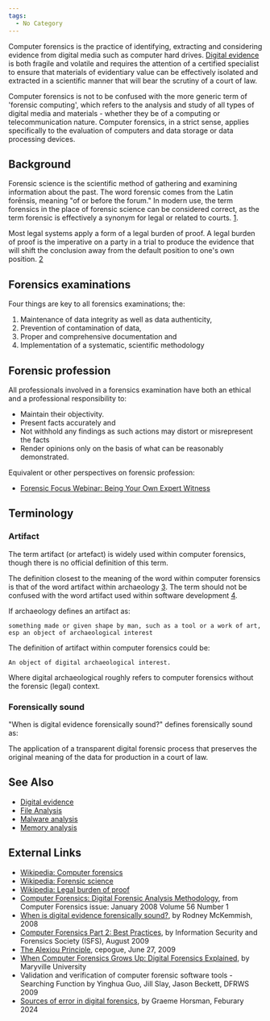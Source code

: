 ```yaml
---
tags:
  - No Category
---
```

Computer forensics is the practice of identifying, extracting and
considering evidence from digital media such as computer hard drives.
[Digital evidence](digital_evidence.md) is both fragile and
volatile and requires the attention of a certified specialist to ensure
that materials of evidentiary value can be effectively isolated and
extracted in a scientific manner that will bear the scrutiny of a court
of law.

Computer forensics is not to be confused with the more generic term of
'forensic computing', which refers to the analysis and study of all
types of digital media and materials - whether they be of a computing or
telecommunication nature. Computer forensics, in a strict sense, applies
specifically to the evaluation of computers and data storage or data
processing devices.

## Background

Forensic science is the scientific method of gathering and examining
information about the past. The word forensic comes from the Latin
forēnsis, meaning "of or before the forum." In modern use, the term
forensics in the place of forensic science can be considered correct, as
the term forensic is effectively a synonym for legal or related to
courts. [1](https://en.wikipedia.org/wiki/Forensic_science).

Most legal systems apply a form of a legal burden of proof. A legal
burden of proof is the imperative on a party in a trial to produce the
evidence that will shift the conclusion away from the default position
to one's own position.
[2](https://en.wikipedia.org/wiki/Legal_burden_of_proof)

## Forensics examinations

Four things are key to all forensics examinations; the:

1.  Maintenance of data integrity as well as data authenticity,
2.  Prevention of contamination of data,
3.  Proper and comprehensive documentation and
4.  Implementation of a systematic, scientific methodology

## Forensic profession

All professionals involved in a forensics examination have both an
ethical and a professional responsibility to:

* Maintain their objectivity.
* Present facts accurately and
* Not withhold any findings as such actions may distort or misrepresent
  the facts
* Render opinions only on the basis of what can be reasonably
  demonstrated.

Equivalent or other perspectives on forensic profession:

* [Forensic Focus Webinar: Being Your Own Expert Witness](https://www.forensicfocus.com/webinars/being-your-own-expert-witness/)

## Terminology

### Artifact

The term artifact (or artefact) is widely used within computer
forensics, though there is no official definition of this term.

The definition closest to the meaning of the word within computer
forensics is that of the word artifact within archaeology
[3](https://en.wikipedia.org/wiki/Artifact_(archaeology)). The term
should not be confused with the word artifact used within software
development
[4](https://en.wikipedia.org/wiki/Artifact_(software_development)).

If archaeology defines an artifact as:

    something made or given shape by man, such as a tool or a work of art, esp an object of archaeological interest

The definition of artifact within computer forensics could be:

    An object of digital archaeological interest.

Where digital archaeological roughly refers to computer forensics
without the forensic (legal) context.

### Forensically sound

"When is digital evidence forensically sound?" defines forensically sound as:

The application of a transparent digital forensic process that preserves the
original meaning of the data for production in a court of law.

## See Also

* [Digital evidence](digital_evidence.md)
* [File Analysis](file_analysis.md)
* [Malware analysis](malware_analysis.md)
* [Memory analysis](memory_analysis.md)

## External Links

* [Wikipedia: Computer forensics](https://en.wikipedia.org/wiki/Computer_forensics)
* [Wikipedia: Forensic science](https://en.wikipedia.org/wiki/Forensic_science)
* [Wikipedia: Legal burden of proof](https://en.wikipedia.org/wiki/Legal_burden_of_proof)
* [Computer Forensics: Digital Forensic Analysis Methodology](https://www.justice.gov/sites/default/files/usao/legacy/2008/02/04/usab5601.pdf),
  from Computer Forensics issue: January 2008 Volume 56 Number 1
* [When is digital evidence forensically sound?](https://link.springer.com/content/pdf/10.1007/978-0-387-84927-0_1.pdf),
  by Rodney McKemmish, 2008
* [Computer Forensics Part 2: Best Practices](http://www.isfs.org.hk/publications/ISFS_ComputerForensics_part2_20090806.pdf),
  by Information Security and Forensics Society (ISFS), August 2009
* [The Alexiou Principle](http://thedigitalstandard.blogspot.com/2009/06/alexiou-principle.html?m=1),
  cepogue, June 27, 2009
* [When Computer Forensics Grows Up: Digital Forensics Explained](https://online.maryville.edu/blog/digital-forensics/),
  by Maryville University
* Validation and verification of computer forensic software tools - Searching Function
  by Yinghua Guo, Jill Slay, Jason Beckett, DFRWS 2009
* [Sources of error in digital forensics](https://www.sciencedirect.com/science/article/pii/S2666281724000027),
  by Graeme Horsman, Feburary 2024
